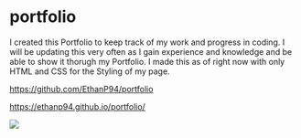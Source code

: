 # portfolio

I created this Portfolio to keep track of my work and progress in coding. I will be updating this very often as I gain experience and knowledge and be able to show it thorugh my Portfolio. I made this as of right now with only HTML and CSS for the Styling of my page.

https://github.com/EthanP94/portfolio

https://ethanp94.github.io/portfolio/

![](.images/portfolio.screenshot.png)

